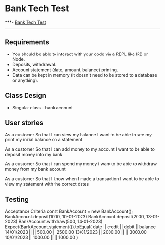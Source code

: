 # Bank Tech Test


***- [Bank Tech Test](#bank-tech-test)

***

## Requirements

* You should be able to interact with your code via a REPL like IRB or Node.
* Deposits, withdrawal.
* Account statement (date, amount, balance) printing.
* Data can be kept in memory (it doesn't need to be stored to a database or anything).

## Class Design
- Singular class - bank account

## User stories
As a customer
So that I can view my balance
I want to be able to see my print my initial balance on a statement

As a customer
So that I can add money to my account
I want to be able to deposit money into my bank

As a customer
So that I can spend my money
I want to be able to withdraw money from my bank account

As a customer
So that I know when I made a transaction
I want to be able to view my statement with the correct dates

## Testing
Acceptance Criteria
const BankAccount = new BankAccount();
BankAccount.deposit(1000, 10-01-2023)
BankAccount.deposit(2000, 13-01-2023)
BankAccount.withdraw(500, 14-01-2023)
Expect(BankAccount.statement()).toEqual(
    date || credit || debit || balance
    14/01/2023 || || 500.00 || 2500.00
    13/01/2023 || 2000.00 || || 3000.00
    10/01/2023 || 1000.00 || || 1000.00
)


